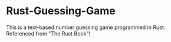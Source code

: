 # Rust-Guessing-Game
This is a text-based number guessing game programmed in Rust. Referenced from "The Rust Book"!
